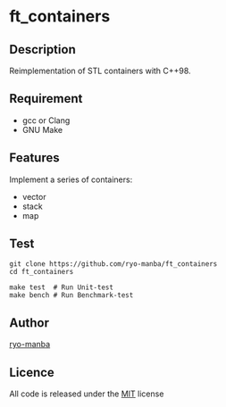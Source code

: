 # ft_containers

## Description
Reimplementation of STL containers with C++98.

## Requirement

- gcc or Clang
- GNU Make

## Features
Implement a series of containers: 
- vector
- stack
- map

## Test
```
git clone https://github.com/ryo-manba/ft_containers
cd ft_containers

make test  # Run Unit-test
make bench # Run Benchmark-test
```

## Author
[ryo-manba](https://twitter.com/ryo_manba)

## Licence

All code is released under the [MIT](https://github.com/ryo-manba/ft_containers/blob/main/LICENSE) license
